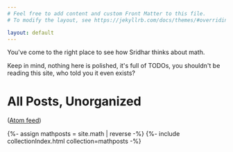 ```yaml
---
# Feel free to add content and custom Front Matter to this file.
# To modify the layout, see https://jekyllrb.com/docs/themes/#overriding-theme-defaults

layout: default
---
```


You've come to the right place to see how Sridhar thinks about math.

Keep in mind, nothing here is polished, it's full of TODOs, you shouldn't be reading this site, who told you it even exists?

<h1> All Posts, Unorganized</h1>

([Atom feed](/feed/math.xml))

{%- assign mathposts = site.math | reverse -%}
{%- include collectionIndex.html collection=mathposts -%}